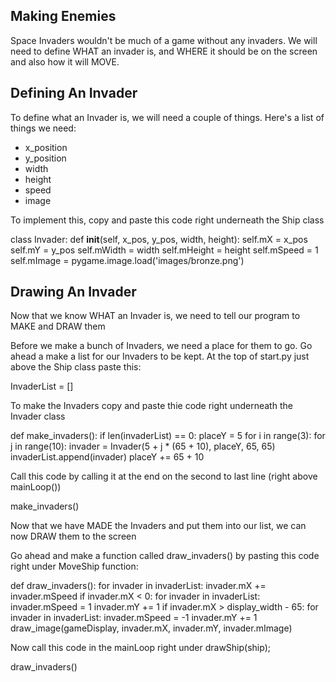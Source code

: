 Making Enemies
--------------

Space Invaders wouldn't be much of a game without any invaders.
We will need to define WHAT an invader is, and WHERE it should be on the screen
and also how it will MOVE.

Defining An Invader
-------------------

To define what an Invader is, we will need a couple of things. 
Here's a list of things we need:
  - x_position
  - y_position
  - width
  - height
  - speed
  - image

To implement this, copy and paste this code right underneath the Ship class

class Invader:
  def __init__(self, x_pos, y_pos, width, height):
      self.mX = x_pos
      self.mY = y_pos
      self.mWidth = width 
      self.mHeight = height 
      self.mSpeed = 1
      self.mImage = pygame.image.load('images/bronze.png')



Drawing An Invader
------------------

Now that we know WHAT an Invader is, we need to tell our program to MAKE and DRAW them

Before we make a bunch of Invaders, we need a place for them to go.
Go ahead a make a list for our Invaders to be kept.
At the top of start.py just above the Ship class paste this:

InvaderList = []


To make the Invaders copy and paste thie code right underneath the Invader class

def make_invaders():
  if len(invaderList) == 0:
      placeY = 5
      for i in range(3):
          for j in range(10):
              invader = Invader(5 + j * (65 + 10), placeY, 65, 65)
              invaderList.append(invader)
          placeY += 65 + 10

Call this code by calling it at the end on the second to last line (right above mainLoop())

make_invaders()

Now that we have MADE the Invaders and put them into our list, we can now DRAW them to the screen

Go ahead and make a function called draw_invaders() by pasting this code right 
under MoveShip function: 

def draw_invaders():
  for invader in invaderList:
      invader.mX += invader.mSpeed
      if invader.mX < 0:
          for invader in invaderList:
              invader.mSpeed = 1
              invader.mY += 1
      if invader.mX > display_width - 65:
          for invader in invaderList:
              invader.mSpeed = -1
              invader.mY += 1
      draw_image(gameDisplay, invader.mX, invader.mY, invader.mImage)

Now call this code in the mainLoop right under drawShip(ship);

draw_invaders()

